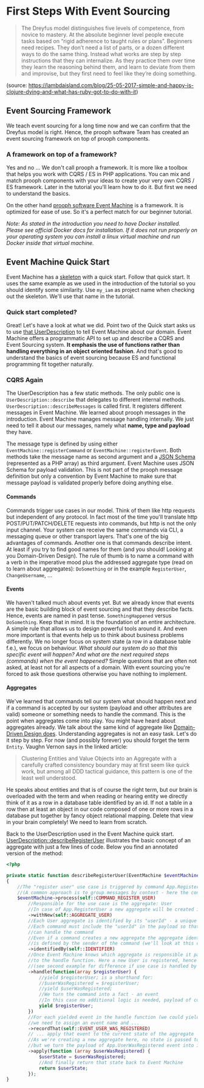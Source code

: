 # First Steps With Event Sourcing

> The Dreyfus model distinguishes five levels of competence, from novice to mastery. At the absolute beginner level people execute tasks based on “rigid adherence to taught rules or plans”. Beginners need recipes. They don’t need a list of parts, or a dozen different ways to do the same thing. Instead what works are step by step instructions that they can internalize. As they practice them over time they learn the reasoning behind them, and learn to deviate from them and improvise, but they first need to feel like they’re doing something.

(source: https://lambdaisland.com/blog/25-05-2017-simple-and-happy-is-clojure-dying-and-what-has-ruby-got-to-do-with-it)

## Event Sourcing Framework

We teach event sourcing for a long time now and we can confirm that the Dreyfus model is right.
Hence, the prooph software Team has created an event sourcing framework on top of prooph components.

### A framework on top of a framework? 

Yes and no ... We don't call prooph a framework. It is more like a toolbox that helps
you work with CQRS / ES in PHP applications. You can mix and match prooph components with your ideas to create your
very own CQRS / ES framework. Later in the tutorial you'll learn how to do it. But first we need to understand the basics.

On the other hand [prooph software Event Machine](https://github.com/proophsoftware/event-machine) is a framework. 
It is optimized for ease of use. So it's a perfect match for our beginner tutorial.

*Note: As stated in the introduction you need to have Docker installed. Please see official Docker docs for
installation. If it does not run properly on your operating system you can install a linux virtual machine and
run Docker inside that virtual machine.*

## Event Machine Quick Start

Event Machine has a [skeleton](https://github.com/proophsoftware/event-machine-skeleton) with a quick start.
Follow that quick start. It uses the same example as we used in the introduction of the tutorial so you should identify
some similarity. Use `my_iam` as project name when checking out the skeleton. We'll use that name in the tutorial.

### Quick start completed?

Great! Let's have a look at what we did. Point two of the Quick start asks us to use [that UserDescription](https://gist.github.com/codeliner/20c3944195d0c60ceb2a4bbe6d3d2638#file-userdescription-php)
to tell Event Machine about our domain. Event Machine offers a programmatic API to set up and describe a CQRS and Event Sourcing
system. **It emphasis the use of functions rather than handling everything in an object oriented fashion**. And that's good
to understand the basics of event sourcing because ES and functional programming fit together naturally.

### CQRS Again

The UserDescription has a few static methods. The only public one is `UserDescription::describe` that delegates to
different internal methods. `UserDescription::describeMessages` is called first. It registers different messages in Event Machine.
We learned about prooph messages in the introduction. Event Machine manages message handling internally. We just need to tell
it about our messages, namely what **name, type and payload** they have.

The message type is defined by using either `EventMachine::registerCommand` or `EventMachine::registerEvent`.
Both methods take the message name as second argument and a [JSON Schema](http://json-schema.org/documentation.html) (represented as a PHP array)
as third argument. Event Machine uses JSON Schema for payload validation. This is not part of the prooph message definition but
only a convention by Event Machine to make sure that message payload is validated properly before doing anything else.

#### Commands

Commands trigger use cases in our model. Think of them like http requests but independent of any protocol. In fact most of the time you'll translate
http POST/PUT/PATCH/DELETE requests into commands, but http is not the only input channel. Your system can receive the same
commands via CLI, a messaging queue or other transport layers. That's one of the big advantages of commands. 
Another one is that commands describe intent. At least if you try to find good names for them (and you should! Looking at you Domain-Driven Design).
The rule of thumb is to name a command with a verb in the imperative mood plus the addressed aggregate type (read on to learn about aggregates):
`DoSomething` or in the example `RegisterUser`, `ChangeUsername`, ...

#### Events

We haven't talked much about events yet. But we already know that events are the basic building block of event sourcing and that they describe facts.
Hence, events are named in past tense. `SomethingHappened` versus `DoSomething`. Keep that in mind. It is the foundation of an entire
architecture. A simple rule that allows us to design powerful tools around it. And even more important is that events help us
to think about business problems differently. We no longer focus on system state (a row in a database table f.e.),
we focus on behaviour. *What should our system do so that this specific event will happen?* *And what are the next required steps (commands)
when the event happened?* Simple questions that are often not asked, at least not for all aspects of a domain. With event sourcing you're forced
to ask those questions otherwise you have nothing to implement.

#### Aggregates

We've learned that commands tell our system what should happen next and if a command is accepted by our system (payload and other attributes are valid)
someone or something needs to handle the command. This is the point when aggregates come into play. You might have heard about aggregates already.
We talk about the same kind of aggregate like [Domain-Driven Design does](https://vaughnvernon.co/?p=838).
Understanding aggregates is not an easy task. Let's do it step by step.
For now (and possibly forever) you should forget the term `Entity`. Vaughn Vernon says in the linked article:

> Clustering Entities and Value Objects into an Aggregate with a carefully crafted consistency boundary may at first seem like quick work, but among all DDD tactical guidance, this pattern is one of the least well understood.
 
He speaks about entities and that is of course the right term, but our brain is overloaded with the term and when reading or hearing 
entity we directly think of it as a row in a database table identified by an id. If not a table in a row then at least an object in our code composed of one or more rows in a database put
together by fancy object relational mapping. Delete that view in your brain completely! We need to learn from scratch.

Back to the UserDescription used in the Event Machine quick start. [UserDescription::describeRegisterUser](https://gist.github.com/codeliner/20c3944195d0c60ceb2a4bbe6d3d2638#file-userdescription-php-L57)
illustrates the basic concept of an aggregate with just a few lines of code. Below you find an annotated version of the method:

```php
<?php

private static function describeRegisterUser(EventMachine $eventMachine): void
{
    //The "register user" use case is triggered by command App.RegisterUser
    //(A common approach is to group messages by context - here the context is simply named "App")
    $eventMachine->process(self::COMMAND_REGISTER_USER)
        //Responsible for the use case is the aggregate: User
        //In case of App.RegisterUser a new aggregate will be created in the system
        ->withNew(self::AGGREGATE_USER)
        //Each User aggregate is identified by its "userId" - a unique identifier (often UUID is used as type)
        //Each command must include the "userId" in the payload so that the correct aggregate
        //can handle the command
        //Even if a command creates a new aggregate the aggregate identifier must be included in payload and therefor
        //is defined by the sender of the command (we'll look at this concept in detail soon)
        ->identifiedBy(self::IDENTIFIER)
        //Once Event Machine knows which aggregate is responsible it passes the payload
        //to the handle function. Here a new User is registered, hence we have no aggregate state yet
        //(see second example for difference if use case is handled by existing aggregate)
        ->handle(function(array $registerUser) {
            //yield $registerUser; is a shorthand for:
            //$userWasRegistered = $registerUser;
            //yield $userWasRegistered;
            //We turn the command into a fact - an event
            //In this case no additional logic is needed, payload of command matches 1:1 with the event
            yield $registerUser;
        })
        //For each yielded event in the handle function (we could yield more if necessary)
        //we need to assign an event name and ...
        ->recordThat(self::EVENT_USER_WAS_REGISTERED)
        // ... apply that event to the current state of the aggregate
        //As we're creating a new aggregate here, no state is passed to the apply function
        //but we turn the payload of App.UserWasRegistered event into initial state of our new aggregate
        ->apply(function (array $userWasRegistered) {
            $userState = $userWasRegistered;
            //And finally return that state back to Event Machine
            return $userState;
        });
}
```











